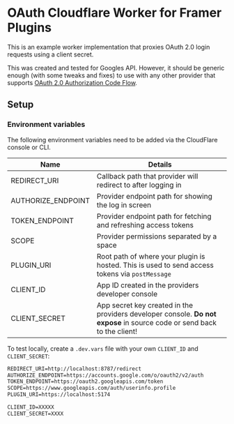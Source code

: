 # OAuth Cloudflare Worker for Framer Plugins

This is an example worker implementation that proxies OAuth 2.0 login requests using a client secret.

This was created and tested for Googles API. However, it should be generic enough (with some tweaks and fixes) to use with any other provider that supports [OAuth 2.0 Authorization Code Flow](https://aaronparecki.com/oauth-2-simplified/#web-server-apps).

## Setup

### Environment variables

The following environment variables need to be added via the CloudFlare console or CLI.

| Name               | Details                                                                                                                 |
| ------------------ | ----------------------------------------------------------------------------------------------------------------------- |
| REDIRECT_URI       | Callback path that provider will redirect to after logging in                                                           |
| AUTHORIZE_ENDPOINT | Provider endpoint path for showing the log in screen                                                                    |
| TOKEN_ENDPOINT     | Provider endpoint path for fetching and refreshing access tokens                                                        |
| SCOPE              | Provider permissions separated by a space                                                                               |
| PLUGIN_URI         | Root path of where your plugin is hosted. This is used to send access tokens via `postMessage`                          |
| CLIENT_ID          | App ID created in the providers developer console                                                                       |
| CLIENT_SECRET      | App secret key created in the providers developer console. **Do not expose** in source code or send back to the client! |

To test locally, create a `.dev.vars` file with your own `CLIENT_ID` and `CLIENT_SECRET`:

```txt
REDIRECT_URI=http://localhost:8787/redirect
AUTHORIZE_ENDPOINT=https://accounts.google.com/o/oauth2/v2/auth
TOKEN_ENDPOINT=https://oauth2.googleapis.com/token
SCOPE=https://www.googleapis.com/auth/userinfo.profile
PLUGIN_URI=https://localhost:5174

CLIENT_ID=XXXXX
CLIENT_SECRET=XXXX
```
